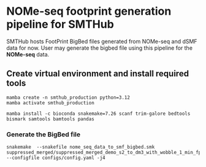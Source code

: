 # NOMe-seq footprint generation pipeline for SMTHub

SMTHub hosts FootPrint BigBed files generated from NOMe-seq and dSMF data for now. User may generate the bigbed file using this pipeline for the **NOMe-seq** data. 

## Create virtual environment and install required tools

```
mamba create -n smthub_production python=3.12
mamba activate smthub_production

mamba install -c bioconda snakemake=7.26 scanf trim-galore bedtools bismark samtools bamtools pandas
```

### Generate the BigBed file

```
snakemake  --snakefile nome_seq_data_to_smf_bigbed.smk suppressed_merged/suppressed_merged_demo_s2_to_dm3_with_wobble_1_min_fp_10_and_mvec.bb --configfile configs/config.yaml -j4

```
